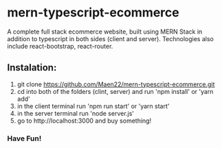 # mern-typescript-ecommerce
A complete full stack ecommerce website, built using MERN Stack in addition to typescript in both sides (client and server).
Technologies also include react-bootstrap, react-router.

## Instalation:
1)  git clone https://github.com/Maen22/mern-typescript-ecommerce.git
2)  cd into both of the folders (clint, server) and run 'npm install' or 'yarn add'
3)  in the client terminal run 'npm run start' or 'yarn start'
4)  in the server terminal run 'node server.js'
5)  go to http://localhost:3000 and buy something!

### Have Fun!
